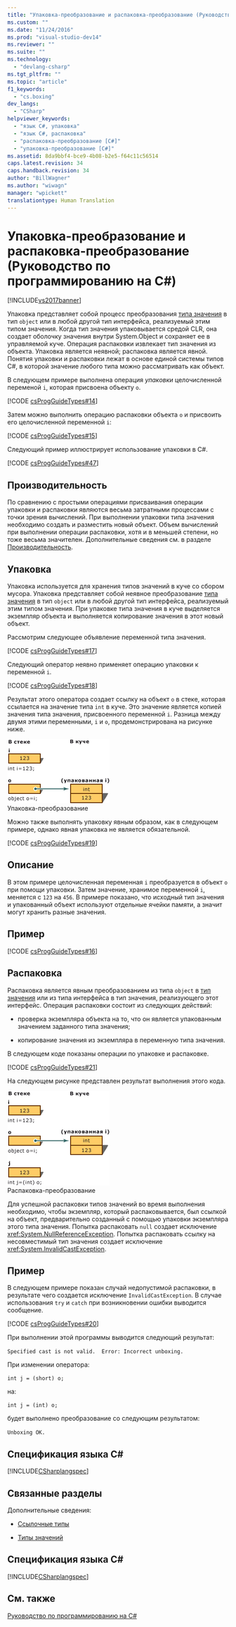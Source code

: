 ```yaml
---
title: "Упаковка-преобразование и распаковка-преобразование (Руководство по программированию на C#) | Microsoft Docs"
ms.custom: ""
ms.date: "11/24/2016"
ms.prod: "visual-studio-dev14"
ms.reviewer: ""
ms.suite: ""
ms.technology: 
  - "devlang-csharp"
ms.tgt_pltfrm: ""
ms.topic: "article"
f1_keywords: 
  - "cs.boxing"
dev_langs: 
  - "CSharp"
helpviewer_keywords: 
  - "язык C#, упаковка"
  - "язык C#, распаковка"
  - "распаковка-преобразование [C#]"
  - "упаковка-преобразование [C#]"
ms.assetid: 8da9bbf4-bce9-4b08-b2e5-f64c11c56514
caps.latest.revision: 34
caps.handback.revision: 34
author: "BillWagner"
ms.author: "wiwagn"
manager: "wpickett"
translationtype: Human Translation
---
```

# Упаковка-преобразование и распаковка-преобразование (Руководство по программированию на C#)
[!INCLUDE[vs2017banner](../../../csharp/includes/vs2017banner.md)]

Упаковка представляет собой процесс преобразования [типа значения](../../../csharp/language-reference/keywords/value-types.md) в тип `object` или в любой другой тип интерфейса, реализуемый этим типом значения.  Когда тип значения упаковывается средой CLR, она создает оболочку значения внутри System.Object и сохраняет ее в управляемой куче.  Операция распаковки извлекает тип значения из объекта.  Упаковка является неявной; распаковка является явной.  Понятия упаковки и распаковки лежат в основе единой системы типов C\#, в которой значение любого типа можно рассматривать как объект.  
  
 В следующем примере выполнена операция *упаковки* целочисленной переменой `i`, которая присвоена объекту `o`.  
  
 [!CODE [csProgGuideTypes#14](../CodeSnippet/VS_Snippets_VBCSharp/CsProgGuideTypes#14)]  
  
 Затем можно выполнить операцию распаковки объекта `o` и присвоить его целочисленной переменной `i`:  
  
 [!CODE [csProgGuideTypes#15](../CodeSnippet/VS_Snippets_VBCSharp/CsProgGuideTypes#15)]  
  
 Следующий пример иллюстрирует использование упаковки в C\#.  
  
 [!CODE [csProgGuideTypes#47](../CodeSnippet/VS_Snippets_VBCSharp/CsProgGuideTypes#47)]  
  
## Производительность  
 По сравнению с простыми операциями присваивания операции упаковки и распаковки являются весьма затратными процессами с точки зрения вычислений.  При выполнении упаковки типа значения необходимо создать и разместить новый объект.  Объем вычислений при выполнении операции распаковки, хотя и в меньшей степени, но тоже весьма значителен.  Дополнительные сведения см. в разделе [Производительность](../Topic/.NET%20Performance%20Tips.md).  
  
## Упаковка  
 Упаковка используется для хранения типов значений в куче со сбором мусора.  Упаковка представляет собой неявное преобразование [типа значения](../../../csharp/language-reference/keywords/value-types.md) в тип `object` или в любой другой тип интерфейса, реализуемый этим типом значения.  При упаковке типа значения в куче выделяется экземпляр объекта и выполняется копирование значения в этот новый объект.  
  
 Рассмотрим следующее объявление переменной типа значения.  
  
 [!CODE [csProgGuideTypes#17](../CodeSnippet/VS_Snippets_VBCSharp/CsProgGuideTypes#17)]  
  
 Следующий оператор неявно применяет операцию упаковки к переменной `i`.  
  
 [!CODE [csProgGuideTypes#18](../CodeSnippet/VS_Snippets_VBCSharp/CsProgGuideTypes#18)]  
  
 Результат этого оператора создает ссылку на объект `o` в стеке, которая ссылается на значение типа `int` в куче.  Это значение является копией значения типа значения, присвоенного переменной `i`.  Разница между двумя этими переменными, `i` и `o`, продемонстрирована на рисунке ниже.  
  
 ![График BoxingConversion](../../../csharp/programming-guide/types/media/vcboxingconversion.gif "vcBoxingConversion")  
Упаковка\-преобразование  
  
 Можно также выполнять упаковку явным образом, как в следующем примере, однако явная упаковка не является обязательной.  
  
 [!CODE [csProgGuideTypes#19](../CodeSnippet/VS_Snippets_VBCSharp/CsProgGuideTypes#19)]  
  
## Описание  
 В этом примере целочисленная переменная `i` преобразуется в объект `o` при помощи упаковки.  Затем значение, хранимое переменной `i`, меняется с `123` на `456`.  В примере показано, что исходный тип значения и упакованный объект используют отдельные ячейки памяти, а значит могут хранить разные значения.  
  
## Пример  
 [!CODE [csProgGuideTypes#16](../CodeSnippet/VS_Snippets_VBCSharp/CsProgGuideTypes#16)]  
  
## Распаковка  
 Распаковка является явным преобразованием из типа `object` в [тип значения](../../../csharp/language-reference/keywords/value-types.md) или из типа интерфейса в тип значения, реализующего этот интерфейс.  Операция распаковки состоит из следующих действий:  
  
-   проверка экземпляра объекта на то, что он является упакованным значением заданного типа значения;  
  
-   копирование значения из экземпляра в переменную типа значения.  
  
 В следующем коде показаны операции по упаковке и распаковке.  
  
 [!CODE [csProgGuideTypes#21](../CodeSnippet/VS_Snippets_VBCSharp/CsProgGuideTypes#21)]  
  
 На следующем рисунке представлен результат выполнения этого кода.  
  
 ![График преобразования UnBoxing](../../../csharp/programming-guide/types/media/vcunboxingconversion.gif "vcUnBoxingConversion")  
Распаковка\-преобразование  
  
 Для успешной распаковки типов значений во время выполнения необходимо, чтобы экземпляр, который распаковывается, был ссылкой на объект, предварительно созданный с помощью упаковки экземпляра этого типа значения.  Попытка распаковать `null` создает исключение <xref:System.NullReferenceException>.  Попытка распаковать ссылку на несовместимый тип значения создает исключение <xref:System.InvalidCastException>.  
  
## Пример  
 В следующем примере показан случай недопустимой распаковки, в результате чего создается исключение `InvalidCastException`.  В случае использования `try` и `catch` при возникновении ошибки выводится сообщение.  
  
 [!CODE [csProgGuideTypes#20](../CodeSnippet/VS_Snippets_VBCSharp/CsProgGuideTypes#20)]  
  
 При выполнении этой программы выводится следующий результат:  
  
 `Specified cast is not valid.  Error: Incorrect unboxing.`  
  
 При изменении оператора:  
  
```  
int j = (short) o;  
```  
  
 на:  
  
```  
int j = (int) o;  
```  
  
 будет выполнено преобразование со следующим результатом:  
  
 `Unboxing OK.`  
  
## Спецификация языка C\#  
 [!INCLUDE[CSharplangspec](../../../csharp/language-reference/keywords/includes/csharplangspec_md.md)]  
  
## Связанные разделы  
 Дополнительные сведения:  
  
-   [Ссылочные типы](../../../csharp/language-reference/keywords/reference-types.md)  
  
-   [Типы значений](../../../csharp/language-reference/keywords/value-types.md)  
  
## Спецификация языка C\#  
 [!INCLUDE[CSharplangspec](../../../csharp/language-reference/keywords/includes/csharplangspec_md.md)]  
  
## См. также  
 [Руководство по программированию на C\#](../../../csharp/programming-guide/index.md)